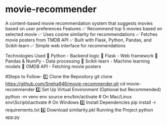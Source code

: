 # movie-recommender
A content-based movie recommendation system that suggests movies based on user preferences
Features
✅ Recommend top 5 movies based on selected movie
✅ Uses cosine similarity for recommendations
✅ Fetches movie posters from TMDB API
✅ Built with Flask, Python, Pandas, and Scikit-learn
✅ Simple web interface for recommendations



Technologies Used
🔹 Python - Backend logic
🔹 Flask - Web framework
🔹 Pandas & NumPy - Data processing
🔹 Scikit-learn - Machine learning models
🔹 OMDB API - Fetching movie posters

#Steps to Follow-
1️⃣ Clone the Repository
git clone https://github.com/Sneha946/movie-recommender.git
cd movie-recommender
2️⃣ Set Up Virtual Environment (Optional but Recommended)
python -m venv env
source env/bin/activate   # On Mac/Linux
env\Scripts\activate      # On Windows
3️⃣ Install Dependencies
pip install -r requirements.txt
4️⃣ Download similarity.pkl
Running the Project
python app.py
